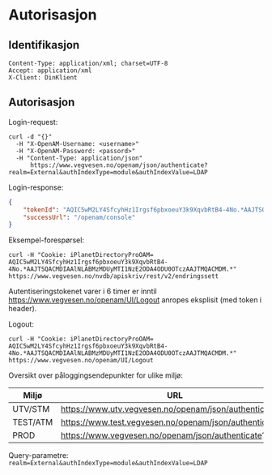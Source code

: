 # Autorisasjon

## Identifikasjon

```
Content-Type: application/xml; charset=UTF-8
Accept: application/xml
X-Client: DinKlient
```


## Autorisasjon
Login-request:
```
curl -d "{}"
  -H "X-OpenAM-Username: <username>"
  -H "X-OpenAM-Password: <passord>"
  -H "Content-Type: application/json"
      https://www.vegvesen.no/openam/json/authenticate?realm=External&authIndexType=module&authIndexValue=LDAP
```

Login-response:
```json
{  
    "tokenId": "AQIC5wM2LY4SfcyhHz1Irgsf6pbxoeuY3k9XqvbRtB4-4No.*AAJTSQACMDIAAlNLABMzMDUyMTI1NzE2ODA4ODU0OTczAAJTMQACMDM.*",
    "successUrl": "/openam/console"
}
```
Eksempel-forespørsel:

```
curl -H "Cookie: iPlanetDirectoryProOAM= AQIC5wM2LY4SfcyhHz1Irgsf6pbxoeuY3k9XqvbRtB4-4No.*AAJTSQACMDIAAlNLABMzMDUyMTI1NzE2ODA4ODU0OTczAAJTMQACMDM.*" https://www.vegvesen.no/nvdb/apiskriv/rest/v2/endringssett
```
Autentiseringstokenet varer i 6 timer er inntil https://www.vegvesen.no/openam/UI/Logout anropes eksplisit (med token i header).

Logout:
```
curl -H "Cookie: iPlanetDirectoryProOAM= AQIC5wM2LY4SfcyhHz1Irgsf6pbxoeuY3k9XqvbRtB4-4No.*AAJTSQACMDIAAlNLABMzMDUyMTI1NzE2ODA4ODU0OTczAAJTMQACMDM.*" https://www.vegvesen.no/openam/UI/Logout
```

Oversikt over påloggingsendepunkter for ulike miljø:

|Miljø|URL|Cookie-name|
|-|-|-|
|UTV/STM|https://www.utv.vegvesen.no/openam/json/authenticate?... |iPlanetDirectoryProOAMutv|
|TEST/ATM|https://www.test.vegvesen.no/openam/json/authenticate?... |iPlanetDirectoryProOAMTP|
|PROD|https://www.vegvesen.no/openam/json/authenticate?... |iPlanetDirectoryProOAM|

Query-parametre: `realm=External&authIndexType=module&authIndexValue=LDAP`
